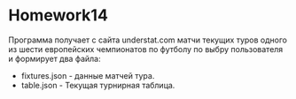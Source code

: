 # Homework14
Программа получает с сайта understat.com матчи текущих туров одного из шести европейских чемпионатов по футболу по выбру пользователя и формирует два файла:
- fixtures.json - данные матчей тура.
- table.json - Текущая турнирная таблица.
